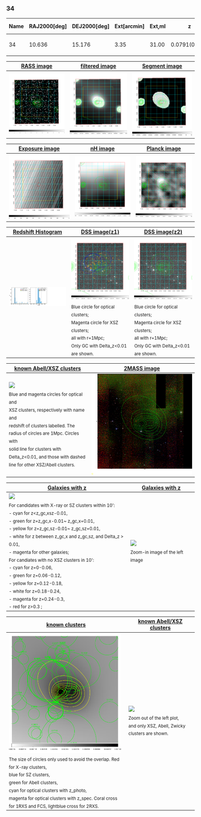 <div STYLE="page-break-after: always;"></div>

### 34

|Name|RAJ2000[deg]|DEJ2000[deg] |Ext[arcmin]| Ext,ml | z | z_src| C|GC(XSZ,Delta_z<0.01)| GC(OPT,Delta_z<0.01)|GC| R_sig[arcmin] | R500[arcmin] | R500[Mpc]| CRsig[c/s] | CR500[c/s] |L500[1E44 erg/s]|F500[1E-12 erg/s/cm^2]| M500[1E14 Msun]|Tx[keV]|Cnt_sig|Beta|Rc[arcmin]|Comment|Alias|
|---|---|---|---|---|---|------|---|--------|---------|----------|---|---|---|---|---|---|---|---|---|---|---|---|---|---|
|34| 10.636| 15.176| 3.35| 31.00| 0.0791(0.005)| z1,| G| -| -| C, N, W| 11.238| 7.812| 0.701| 0.098(0.030)| 0.093(0.029)| 0.239(0.054)| 1.552(0.351)| 1.05(0.12)| 2.27(0.17)| 43.6| 0.764(-0.167+0.159)| 5.394(-1.693+1.508)| -| t153|

|[RASS image](../image/34/34_img.pdf)|[filtered image](../image/34/34_fil.pdf)|[Segment image](../image/34/34_seg.pdf)|
|-------------------|--------------------|-------------------|
| <img src="../image/34/34_img.png" width="300">  | <img src="../image/34/34_fil.png" width="300">   | <img src="../image/34/34_seg.png" width="300">  |

|[Exposure image](../image/34/34_mex.pdf)| [nH image](../image/34/34_nh.pdf)| [Planck image](../image/34/34_p.pdf)|
|-------------------|--------------------|-------------------|
|<img src="../image/34/34_mex.png" width="300">   | <img src="../image/34/34_nh.png" width="300">    | <img src="../image/34/34_p.png" width="300"> |

|[Redshift Histogram](../image/34/34_zg.pdf) | [DSS image(z1)](../image/34/34_dss_z1.pdf)      |  [DSS image(z2)](../image/34/34_dss_z2.pdf)    |
|-------------------|--------------------|-------------------|
|<img src="../image/34/34_zg.png" width="300"> |<img src="../image/34/34_dss_z1.png" width="300"> <sub><br>Blue circle for optical clusters; <br>Magenta circle for XSZ clusters; <br>all with r=1Mpc; <br>Only GC with Delta_z<0.01 are shown. </sub>| <img src="../image/34/34_dss_z2.png" width="300"><sub><br>Blue circle for optical clusters; <br>Magenta circle for XSZ clusters; <br>all with r=1Mpc; <br>Only GC with Delta_z<0.01 are shown. </sub> |

|[known Abell/XSZ clusters](../image/34/34_m.pdf) | [2MASS image](../image/34/34_2mass.pdf)      |
|-------------------|-------------------|
|<img src=../image/34/34_m.png width="300"> <br><sub>Blue and magenta circles for optical and <br>XSZ clusters, respectively with name and <br>redshift of clusters labelled. The <br>radius of circles are 1Mpc. Circles with <br>solid line for clusters with <br>Delta_z<0.01, and those with dashed <br>line for other XSZ/Abell clusters.        </sub>|<img src="../image/34/34_2mass.png" width="300">  |

|[Galaxies with z](../image/34/34_opt_ned.pdf) |[Galaxies with z](../image/34/34_opt_ned_zoom.pdf) |
|-------------------|-------------------|
| <img src=../image/34/34_opt_ned.png width="300"> <br><sub> For candidates with X-ray or SZ clusters within 10': <br> - cyan for z<z_gc,xsz-0.01, <br> - green for z=z_gc,x-0.01~ z_gc,x+0.01, <br> - yellow for z=z_gc,sz-0.01~ z_gc,sz+0.01, <br> - white for z between z_gc,x and z_gc,sz, and Delta_z > 0.01, <br> - magenta for other galaxies; <br>For candiates with no XSZ clusters in 10': <br> - cyan for z=0-0.06, <br> - green for z=0.06-0.12, <br> - yellow for z=0.12-0.18, <br> - white for z=0.18-0.24, <br> - magenta for z=0.24-0.3, <br> - red for z>0.3 ;  </sub>|<img src=../image/34/34_opt_ned_zoom.png width="300">  <br><sub> Zoom-in image of the left image</sub>|

|[known clusters](../image/34/34_gc.pdf) |[known Abell/XSZ clusters](../image/34/34_gc_large.pdf) |
|-------------------|-------------------|
| <img src=../image/34/34_gc.png width="300"> <br><sub> The size of circles only used to avoid the overlap. Red for X-ray clusters, <br> blue for SZ clusters, <br> green for Abell clusters, <br> cyan for optical clusters with z_photo, <br> magenta for optical clusters with z_spec. Coral cross for 1RXS and FCS, lightblue cross for 2RXS. </sub>|<img src=../image/34/34_gc_large.png width="300"> <br><sub> Zoom out of the left plot, <br> and only XSZ, Abell, Zwicky clusters are shown. </sub> |



